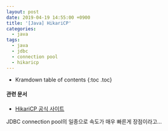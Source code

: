 ```yaml
---
layout: post
date: 2019-04-19 14:55:00 +0900
title: '[Java] HikariCP'
categories:
  - java
tags:
  - java
  - jdbc
  - connection pool
  - hikaricp
---
```


* Kramdown table of contents
{:toc .toc}

#### 관련 문서

- [HikariCP 공식 사이트](https://brettwooldridge.github.io/HikariCP/)

JDBC connection pool의 일종으로 속도가 매우 빠른게 장점이라고...
